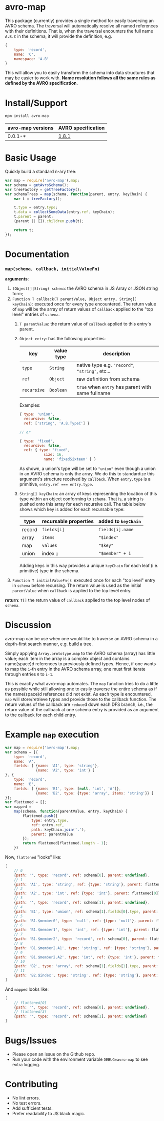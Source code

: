 # avro-map

This package (currently) provides a single method for easily traversing an AVRO schema.  The traversal will automatically resolve all named references with their definitions.  That is, when the traversal encounters the full name `A.B.C` in the schema, it will provide the definition, e.g.

```js
{
    type: 'record',
    name: 'C',
    namespace: 'A.B'
}
```

This will allow you to easily transform the schema into data structures that may be easier to work with.  **Name resolution follows all the same rules as defined by the AVRO specification**.

# Install/Support

```sh
npm install avro-map
```

| avro-map versions | AVRO specification |
| --- | --- |
| 0.0.1-* | [1.8.1](https://avro.apache.org/docs/1.8.1/spec.html) |

# Basic Usage

Quickly build a standard n-ary tree:

```js
var map = require('avro-map').map;
var schema = getAvroSchema();
var treeFactory = getTreeFactory();
var schemaTrees = map(schema, function(parent, entry, keyChain) {
    var t = treeFactory();

    t.type = entry.type;
    t.data = collectSomeData(entry.ref, keyChain);
    t.parent = parent;
    (parent || []).children.push(t);

    return t;
});
```

# Documentation

### `map(schema, callback, initialValueFn)`

**arguments**:

1. `(Object[]|String) schema`: the AVRO schema in JS Array or JSON string form;
2. `Function T callback(T parentValue, Object entry, String[] keyChain)`: executed once for every type encountered.  The return value of `map` will be the array of return values of `callback` applied to the "top level" entries of `schema`.
    1. `T parentValue`: the return value of `callback` applied to this entry's parent.
    2. `Object entry`: has the following properties:

        | key | value type | description |
        | --- | --- | --- |
        | `type` | `String` | native type e.g. `"record"`, `"string"`, etc... |
        | `ref` | `Object` | raw definition from schema |
        | `recursive` | `Boolean` | `true` when `entry` has parent with same fullname |

        Examples:

        ```js
        { type: 'union',
          recursive: false,
          ref: ['string', 'A.B.TypeC'] }

        // or

        { type: 'fixed',
          recursive: false,
          ref: { type: 'fixed',
                   size: 16,
                   name: 'fixedSixteen' } }
        ```

        As shown, a union's type will be set to `"union"` even though a union in an AVRO schema is only the array.  We do this to standardize this argument's structure received by `callback`.  When `entry.type` is a primitive, `entry.ref === entry.type`.
    3. `String[] keyChain`: an array of keys representing the location of this type within an object conforming to `schema`.  That is, a string is pushed onto this array for each recursive call.  The table below shows which key is added for each recursable type:

        | type | recursable properties | added to `keyChain` |
        | --- | --- | --- |
        | record | `fields[i]` | `fields[i].name` |
        | array | `items` | `"$index"`|
        | map | `values` | `"$key"` |
        | union | index `i` | `"$member" + i`

        Adding keys in this way provides a unique `keyChain` for each leaf (i.e. primitive) type in the schema.
3. `Function T initialValueFn()`: executed once for each "top level" entry in `schema` before recursing.  The return value is used as the initial `parentValue` when `callback` is applied to the top level entry.

**return**: `T[]` the return value of `callback` applied to the top level nodes of `schema`.

# Discussion

avro-map can be use when one would like to traverse an AVRO schema in a depth-first search manner, e.g. build a tree.

Simply applying `Array.prototype.map` to the AVRO schema (array) has little value; each item in the array is a complex object and contains name(space)d references to previously defined types.  Hence, if one wants to map the `i`-th entry in the AVRO schema array, one must first iterate through entries `0` to `i-1`.

This is exactly what avro-map automates.  The `map` function tries to do a little as possible while still allowing one to easily traverse the entire schema as if the name(space)d references did not exist.  As each type is encountered, `map` will store/retrieve types and provide those to the callback function.  The return values of the callback are `reduce`d down each DFS branch, i.e., the return value of the callback at one schema entry is provided as an argument to the callback for each child entry.

# Example `map` execution

```js
var map = require('avro-map').map;
var schema = [{
    type: 'record',
    name: 'A',
    fields: [ {name: 'A1', type: 'string'},
              {name: 'A2', type: 'int'} ]
}, {
    type: 'record',
    name: 'B',
    fields: [ {name: 'B1', type: [null, 'int', 'A']},
              {name: 'B2', type: {type: 'array', items: 'string'}} ]
}];
var flattened = [];
var mapped =
    map(schema, function(parentValue, entry, keyChain) {
        flattened.push({
            type: entry.type,
            ref: entry.ref,
            path: keyChain.join('.'),
            parent: parentValue
        });
        return flattened[flattened.length - 1];
    })
```

Now, `flattened` "looks" like:

```js
[
    // 0
    {path: '', type: 'record', ref: schema[0], parent: undefined},
    // 1
    {path: 'A1', type: 'string', ref: {type: 'string'}, parent: flattened[0]},
    // 2
    {path: 'A2', type: 'int', ref: {type: 'int'}, parent: flattened[0]},
    // 3
    {path: '', type: 'record', ref: schema[1], parent: undefined},
    // 4
    {path: 'B1', type: 'union', ref: schema[1].fields[0].type, parent: flattened[3]},
    // 5
    {path: 'B1.$member0', type: 'null', ref: {type: 'null'}, parent: flattened[4]},
    // 6
    {path: 'B1.$member1', type: 'int', ref: {type: 'int'}, parent: flattened[4]},
    // 7
    {path: 'B1.$member2', type: 'record', ref: schema[0], parent: flattened[4]},
    // 8
    {path: 'B1.$member2.A1', type: 'string', ref: {type: 'string'}, parent: flattened[7]},
    // 9
    {path: 'B1.$member2.A2', type: 'int', ref: {type: 'int'}, parent: flattened[7]},
    // 10
    {path: 'B2', type: 'array', ref: schema[1].fields[1].type, parent: flattened[3]},
    // 11
    {path: 'B2.$index', type: 'string', ref: {type: 'string'}, parent: flattened[10]}
]
```

And `mapped` looks like:

```js
[
    // flattened[0]
    {path: '', type: 'record', ref: schema[0], parent: undefined},
    // flattened[3]
    {path: '', type: 'record', ref: schema[1], parent: undefined}
]
```

# Bugs/Issues

* Please open an Issue on the Github repo.
* Run your code with the environment variable `DEBUG=avro-map` to see extra logging.

# Contributing

* No lint errors.
* No test errors.
* Add sufficient tests.
* Prefer readability to JS black magic.
